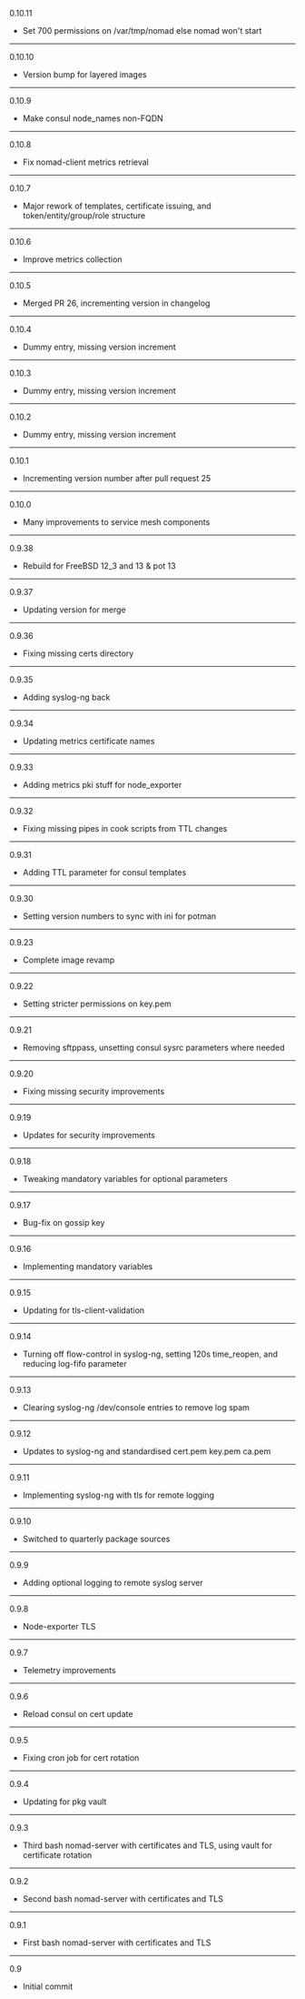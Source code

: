 0.10.11

* Set 700 permissions on /var/tmp/nomad else nomad won't start

---

0.10.10

* Version bump for layered images

---

0.10.9

* Make consul node_names non-FQDN

---

0.10.8

* Fix nomad-client metrics retrieval

---

0.10.7

* Major rework of templates, certificate issuing, and token/entity/group/role structure

---

0.10.6

* Improve metrics collection

---

0.10.5

* Merged PR 26, incrementing version in changelog

---

0.10.4

* Dummy entry, missing version increment

---

0.10.3

* Dummy entry, missing version increment

---

0.10.2

* Dummy entry, missing version increment

---

0.10.1

* Incrementing version number after pull request 25

---

0.10.0

* Many improvements to service mesh components

---

0.9.38

* Rebuild for FreeBSD 12_3 and 13 & pot 13

---

0.9.37

* Updating version for merge

---

0.9.36

* Fixing missing certs directory

---

0.9.35

* Adding syslog-ng back

---

0.9.34

* Updating metrics certificate names

---

0.9.33

* Adding metrics pki stuff for node_exporter

---

0.9.32

* Fixing missing pipes in cook scripts from TTL changes

---

0.9.31

* Adding TTL parameter for consul templates

---

0.9.30

* Setting version numbers to sync with ini for potman

---

0.9.23

* Complete image revamp

---

0.9.22

* Setting stricter permissions on key.pem

---

0.9.21

* Removing sftppass, unsetting consul sysrc parameters where needed

---

0.9.20

* Fixing missing security improvements

---

0.9.19

* Updates for security improvements

---

0.9.18

* Tweaking mandatory variables for optional parameters

---

0.9.17

* Bug-fix on gossip key

---

0.9.16

* Implementing mandatory variables

---

0.9.15

* Updating for tls-client-validation

---

0.9.14

* Turning off flow-control in syslog-ng, setting 120s time_reopen, and reducing log-fifo parameter

---

0.9.13

* Clearing syslog-ng /dev/console entries to remove log spam

---

0.9.12

* Updates to syslog-ng and standardised cert.pem key.pem ca.pem

---

0.9.11

* Implementing syslog-ng with tls for remote logging

---

0.9.10

* Switched to quarterly package sources

---

0.9.9

* Adding optional logging to remote syslog server

---

0.9.8

* Node-exporter TLS

---

0.9.7

* Telemetry improvements

---

0.9.6

* Reload consul on cert update

---

0.9.5

* Fixing cron job for cert rotation

---

0.9.4

* Updating for pkg vault

---

0.9.3

* Third bash nomad-server with certificates and TLS, using vault for certificate rotation

---

0.9.2

* Second bash nomad-server with certificates and TLS

---

0.9.1

* First bash nomad-server with certificates and TLS

---

0.9

* Initial commit
